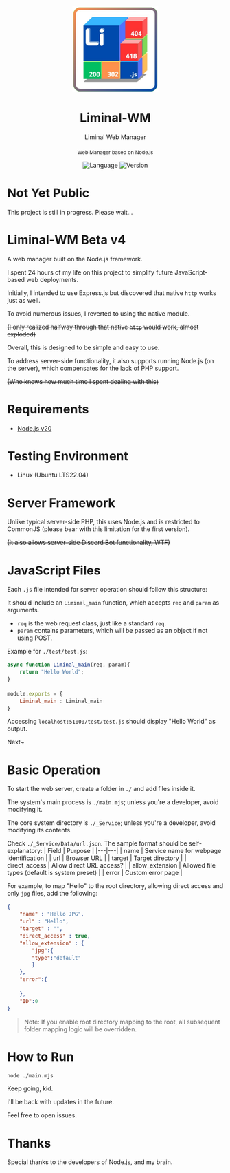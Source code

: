 <div align="center">
<img src="/_Service/Logo.png" width="200px">
<h1>Liminal-WM</h1>
<p>Liminal Web Manager</p>
<sub>Web Manager based on Node.js</sub>
<p></p>
</div>

<div align="center">

![Language](https://badgen.net/badge/Language/Javascript/orange)
![Version](https://badgen.net/badge/NodeVersion/v20.17.0/green)

</div>

# Not Yet Public
This project is still in progress. Please wait...

# Liminal-WM Beta v4

A web manager built on the Node.js framework.

I spent 24 hours of my life on this project to simplify future JavaScript-based web deployments.

Initially, I intended to use Express.js but discovered that native `http` works just as well.

To avoid numerous issues, I reverted to using the native module.

~~(I only realized halfway through that native `http` would work, almost exploded)~~

Overall, this is designed to be simple and easy to use.

To address server-side functionality, it also supports running Node.js (on the server), which compensates for the lack of PHP support.

~~(Who knows how much time I spent dealing with this)~~

# Requirements
- [Node.js v20](https://nodejs.org/en)

# Testing Environment
- Linux (Ubuntu LTS22.04)

# Server Framework
Unlike typical server-side PHP, this uses Node.js and is restricted to CommonJS (please bear with this limitation for the first version).

~~(It also allows server-side Discord Bot functionality, WTF)~~

# JavaScript Files
Each `.js` file intended for server operation should follow this structure:

It should include an `Liminal_main` function, which accepts `req` and `param` as arguments.

- `req` is the web request class, just like a standard `req`.
- `param` contains parameters, which will be passed as an object if not using POST.

Example for `./test/test.js`:
```js
async function Liminal_main(req, param){
	return "Hello World";
}

module.exports = {
	Liminal_main : Liminal_main
}
```
Accessing `localhost:51000/test/test.js` should display "Hello World" as output.

Next~

# Basic Operation

To start the web server, create a folder in `./` and add files inside it.

The system's main process is `./main.mjs`; unless you're a developer, avoid modifying it.

The core system directory is `./_Service`; unless you're a developer, avoid modifying its contents.

Check `./_Service/Data/url.json`.
The sample format should be self-explanatory:
| Field | Purpose |
|---|---|
| name | Service name for webpage identification |
| url | Browser URL |
| target | Target directory |
| direct_access | Allow direct URL access? |
| allow_extension | Allowed file types (default is system preset) |
| error | Custom error page |

For example, to map "Hello" to the root directory, allowing direct access and only `jpg` files, add the following:
```json
{
	"name" : "Hello JPG",
	"url" : "Hello",
	"target" : "",
	"direct_access" : true,
	"allow_extension" : {
	    "jpg":{
		"type":"default"
	    }
	},
	"error":{
		
	},
	"ID":0
}
```

> Note: If you enable root directory mapping to the root, all subsequent folder mapping logic will be overridden.

# How to Run
```
node ./main.mjs
```

Keep going, kid.

I'll be back with updates in the future.

Feel free to open issues.

# Thanks
Special thanks to the developers of Node.js, and my brain.
